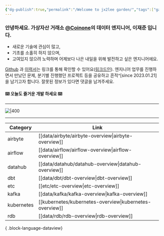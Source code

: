 ```yaml
---
{"dg-publish":true,"permalink":"/Welcome to jx2lee garden/","tags":["gardenEntry"],"dgEnableSearch":true}
---
```



### 안녕하세요. 가상자산 거래소 [@Coinone](https://coinone.co.kr/)의 데이터 엔지니어, 이재준 입니다.

- 새로운 기술에 관심이 많고,
- 기초를 소홀히 하지 않으며,
- 고여있지 않으려 노력하며 어제보다 나은 내일을 위해 발전하고 싶은 엔지니어에요.

[Github](https://github.com/jx2lee) 과 [이력서](https://jx2lee.github.io/resume-en/)는 링크를 통해 확인할 수 있어요([링크드인](https://www.linkedin.com/in/jx2lee/)). 엔지니어 업무를 진행하면서 만났던 문제, 분기별 진행했던 프로젝트 등을 공유하고 흔적^[since 2023.01.21]을 남기고자 합니다. 잘못된 정보가 있다면 댓글을 남겨주세요.

#### ⌨️ 오늘도 즐거운 개발 하세요 ⌨️

---


![|400](https://i.imgur.com/EfyC7Gg.jpeg)


---

| Category   | Link                                                       |
| ---------- | ---------------------------------------------------------- |
| airbyte    | [[data/airbyte/airbyte-overview\|airbyte-overview]]     |
| airflow    | [[data/airflow/airflow-overview\|airflow-overview]]     |
| datahub    | [[data/datahub/datahub-overview\|datahub-overview]]     |
| dbt        | [[data/dbt/dbt-overview\|dbt-overview]]                 |
| etc        | [[etc/etc-overview\|etc-overview]]                      |
| kafka      | [[data/kafka/kafka-overview\|kafka-overview]]           |
| kubernetes | [[kubernetes/kubernetes-overview\|kubernetes-overview]] |
| rdb        | [[data/rdb/rdb-overview\|rdb-overview]]                 |

{ .block-language-dataview}
